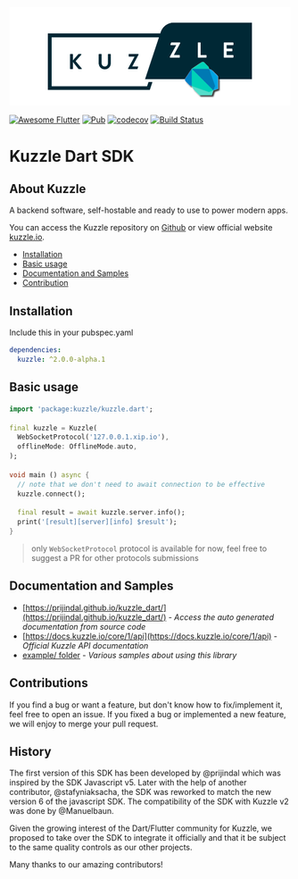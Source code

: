 <p align="center">
  <img src="kuzzle-dart.png"/>
</p>

[![Awesome Flutter](https://img.shields.io/badge/Awesome-Flutter-blue.svg?longCache=true&style=flat-square)](https://stackoverflow.com/questions/tagged/flutter?sort=votes)
[![Pub](https://img.shields.io/pub/v/kuzzle.svg?style=flat-square)](https://pub.dartlang.org/packages/kuzzle)
[![codecov](https://img.shields.io/codecov/c/github/prijindal/kuzzle_dart/master.svg?style=flat-square)](https://codecov.io/gh/prijindal/kuzzle_dart)
[![Build Status](https://img.shields.io/travis/prijindal/kuzzle_dart/master.svg?style=flat-square)](https://travis-ci.org/prijindal/kuzzle_dart)

# Kuzzle Dart SDK

## About Kuzzle

A backend software, self-hostable and ready to use to power modern apps.

You can access the Kuzzle repository on [Github](https://github.com/kuzzleio/kuzzle) or view official website [kuzzle.io](https://kuzzle.io).

* [Installation](#installation)
* [Basic usage](#basic-usage)
* [Documentation and Samples](#documentation-and-samples)
* [Contribution](#contribution)

## Installation

Include this in your pubspec.yaml

```yaml
dependencies:
  kuzzle: ^2.0.0-alpha.1

```

## Basic usage

```dart
import 'package:kuzzle/kuzzle.dart';

final kuzzle = Kuzzle(
  WebSocketProtocol('127.0.0.1.xip.io'),
  offlineMode: OfflineMode.auto,
);

void main () async {
  // note that we don't need to await connection to be effective
  kuzzle.connect(); 
  
  final result = await kuzzle.server.info();
  print('[result][server][info] $result');
}
```

> only `WebSocketProtocol` protocol is available for now, feel free to suggest a PR for other protocols submissions

## Documentation and Samples

* [https://prijindal.github.io/kuzzle_dart/](https://prijindal.github.io/kuzzle_dart/) - 
  _Access the auto generated documentation from source code_
* [https://docs.kuzzle.io/core/1/api](https://docs.kuzzle.io/core/1/api) - 
  _Official Kuzzle API documentation_
* [example/ folder](./example/) - 
  _Various samples about using this library_
  
## Contributions

If you find a bug or want a feature, but don't know how to fix/implement it, feel free to open an issue.
If you fixed a bug or implemented a new feature, we will enjoy to merge your pull request.

## History

The first version of this SDK has been developed by @prijindal which was inspired by the SDK Javascript v5. Later with the help of another contributor, @stafyniaksacha, the SDK was reworked to match the new version 6 of the javascript SDK.
The compatibility of the SDK with Kuzzle v2 was done by @Manuelbaun.

Given the growing interest of the Dart/Flutter community for Kuzzle, we proposed to take over the SDK to integrate it officially and that it be subject to the same quality controls as our other projects.

Many thanks to our amazing contributors!
